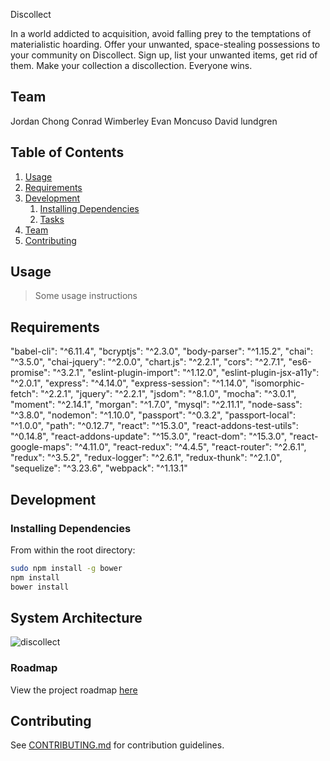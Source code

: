 Discollect

In a world addicted to acquisition, avoid falling prey to the temptations of materialistic hoarding. Offer your unwanted, space-stealing possessions to your community on Discollect. Sign up, list your unwanted items, get rid of them. Make your collection a discollection. Everyone wins.

## Team
Jordan Chong
Conrad Wimberley
Evan Moncuso
David lundgren

## Table of Contents

1. [Usage](#Usage)
1. [Requirements](#requirements)
1. [Development](#development)
    1. [Installing Dependencies](#installing-dependencies)
    1. [Tasks](#tasks)
1. [Team](#team)
1. [Contributing](#contributing)

## Usage

> Some usage instructions

## Requirements

"babel-cli": "^6.11.4",
"bcryptjs": "^2.3.0",
"body-parser": "^1.15.2",
"chai": "^3.5.0",
"chai-jquery": "^2.0.0",
"chart.js": "^2.2.1",
"cors": "^2.7.1",
"es6-promise": "^3.2.1",
"eslint-plugin-import": "^1.12.0",
"eslint-plugin-jsx-a11y": "^2.0.1",
"express": "^4.14.0",
"express-session": "^1.14.0",
"isomorphic-fetch": "^2.2.1",
"jquery": "^2.2.1",
"jsdom": "^8.1.0",
"mocha": "^3.0.1",
"moment": "^2.14.1",
"morgan": "^1.7.0",
"mysql": "^2.11.1",
"node-sass": "^3.8.0",
"nodemon": "^1.10.0",
"passport": "^0.3.2",
"passport-local": "^1.0.0",
"path": "^0.12.7",
"react": "^15.3.0",
"react-addons-test-utils": "^0.14.8",
"react-addons-update": "^15.3.0",
"react-dom": "^15.3.0",
"react-google-maps": "^4.11.0",
"react-redux": "^4.4.5",
"react-router": "^2.6.1",
"redux": "^3.5.2",
"redux-logger": "^2.6.1",
"redux-thunk": "^2.1.0",
"sequelize": "^3.23.6",
"webpack": "^1.13.1"

## Development

### Installing Dependencies

From within the root directory:

```sh
sudo npm install -g bower
npm install
bower install
```
## System Architecture

![discollect](https://cloud.githubusercontent.com/assets/15058631/18017252/7797186e-6b85-11e6-8e20-2e79bfb2a381.png)


### Roadmap

View the project roadmap [here](LINK_TO_PROJECT_ISSUES)


## Contributing

See [CONTRIBUTING.md](CONTRIBUTING.md) for contribution guidelines.
